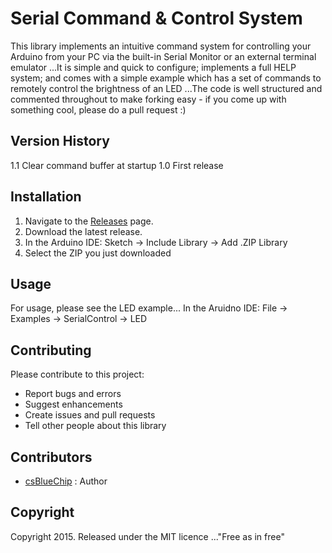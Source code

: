 # Serial Command & Control System
This library implements an intuitive command system for controlling your Arduino from your PC via the built-in Serial Monitor or an external terminal emulator ...It is simple and quick to configure; implements a full HELP system; and comes with a simple example which has a set of commands to remotely control the brightness of an LED ...The code is well structured and commented throughout to make forking easy - if you come up with something cool, please do a pull request :)

## Version History
1.1 Clear command buffer at startup
1.0 First release

## Installation
1. Navigate to the [Releases](https://github.com/csBlueChip/SerialControl/releases) page.
2. Download the latest release.
3. In the Arduino IDE:  Sketch -> Include Library -> Add .ZIP Library
4. Select the ZIP you just downloaded

## Usage
For usage, please see the LED example...
In the Aruidno IDE: File -> Examples -> SerialControl -> LED

## Contributing
Please contribute to this project:
- Report bugs and errors
- Suggest enhancements
- Create issues and pull requests
- Tell other people about this library

## Contributors
- [csBlueChip](https://github.com/csBlueChip) : Author

## Copyright
Copyright 2015.
Released under the MIT licence ..."Free as in free"
